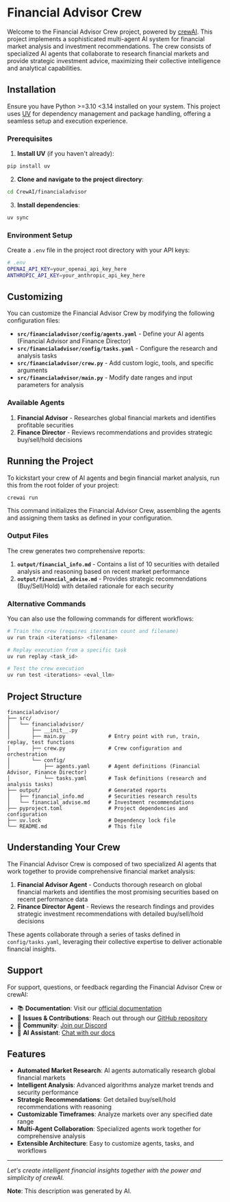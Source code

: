 # Financial Advisor Crew

Welcome to the Financial Advisor Crew project, powered by [crewAI](https://crewai.com). This project implements a sophisticated multi-agent AI system for financial market analysis and investment recommendations. The crew consists of specialized AI agents that collaborate to research financial markets and provide strategic investment advice, maximizing their collective intelligence and analytical capabilities.

## Installation

Ensure you have Python >=3.10 <3.14 installed on your system. This project uses [UV](https://docs.astral.sh/uv/) for dependency management and package handling, offering a seamless setup and execution experience.

### Prerequisites

1. **Install UV** (if you haven't already):

```bash
pip install uv
```

2. **Clone and navigate to the project directory**:

```bash
cd CrewAI/financialadvisor
```

3. **Install dependencies**:

```bash
uv sync
```

### Environment Setup

Create a `.env` file in the project root directory with your API keys:

```bash
# .env
OPENAI_API_KEY=your_openai_api_key_here
ANTHROPIC_API_KEY=your_anthropic_api_key_here
```

## Customizing

You can customize the Financial Advisor Crew by modifying the following configuration files:

- **`src/financialadvisor/config/agents.yaml`** - Define your AI agents (Financial Advisor and Finance Director)
- **`src/financialadvisor/config/tasks.yaml`** - Configure the research and analysis tasks
- **`src/financialadvisor/crew.py`** - Add custom logic, tools, and specific arguments
- **`src/financialadvisor/main.py`** - Modify date ranges and input parameters for analysis

### Available Agents

1. **Financial Advisor** - Researches global financial markets and identifies profitable securities
2. **Finance Director** - Reviews recommendations and provides strategic buy/sell/hold decisions

## Running the Project

To kickstart your crew of AI agents and begin financial market analysis, run this from the root folder of your project:

```bash
crewai run
```

This command initializes the Financial Advisor Crew, assembling the agents and assigning them tasks as defined in your configuration.

### Output Files

The crew generates two comprehensive reports:

1. **`output/financial_info.md`** - Contains a list of 10 securities with detailed analysis and reasoning based on recent market performance
2. **`output/financial_advise.md`** - Provides strategic recommendations (Buy/Sell/Hold) with detailed rationale for each security

### Alternative Commands

You can also use the following commands for different workflows:

```bash
# Train the crew (requires iteration count and filename)
uv run train <iterations> <filename>

# Replay execution from a specific task
uv run replay <task_id>

# Test the crew execution
uv run test <iterations> <eval_llm>
```

## Project Structure

```
financialadvisor/
├── src/
│   └── financialadvisor/
│       ├── __init__.py
│       ├── main.py              # Entry point with run, train, replay, test functions
│       ├── crew.py              # Crew configuration and orchestration
│       └── config/
│           ├── agents.yaml      # Agent definitions (Financial Advisor, Finance Director)
│           └── tasks.yaml       # Task definitions (research and analysis tasks)
├── output/                      # Generated reports
│   ├── financial_info.md        # Securities research results
│   └── financial_advise.md      # Investment recommendations
├── pyproject.toml               # Project dependencies and configuration
├── uv.lock                      # Dependency lock file
└── README.md                    # This file
```

## Understanding Your Crew

The Financial Advisor Crew is composed of two specialized AI agents that work together to provide comprehensive financial market analysis:

1. **Financial Advisor Agent** - Conducts thorough research on global financial markets and identifies the most promising securities based on recent performance data
2. **Finance Director Agent** - Reviews the research findings and provides strategic investment recommendations with detailed buy/sell/hold decisions

These agents collaborate through a series of tasks defined in `config/tasks.yaml`, leveraging their collective expertise to deliver actionable financial insights.

## Support

For support, questions, or feedback regarding the Financial Advisor Crew or crewAI:

- 📚 **Documentation**: Visit our [official documentation](https://docs.crewai.com)
- 🐛 **Issues & Contributions**: Reach out through our [GitHub repository](https://github.com/joaomdmoura/crewai)
- 💬 **Community**: [Join our Discord](https://discord.com/invite/X4JWnZnxPb)
- 🤖 **AI Assistant**: [Chat with our docs](https://chatg.pt/DWjSBZn)

## Features

- **Automated Market Research**: AI agents automatically research global financial markets
- **Intelligent Analysis**: Advanced algorithms analyze market trends and security performance
- **Strategic Recommendations**: Get detailed buy/sell/hold recommendations with reasoning
- **Customizable Timeframes**: Analyze markets over any specified date range
- **Multi-Agent Collaboration**: Specialized agents work together for comprehensive analysis
- **Extensible Architecture**: Easy to customize agents, tasks, and workflows

---

*Let's create intelligent financial insights together with the power and simplicity of crewAI.*

**Note**: This description was generated by AI.
